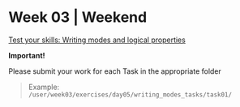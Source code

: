 # Week 03 | Weekend

  [Test your skills: Writing modes and logical properties](../../../../../curriculum/week03/exercises/writing_modes_tasks/README.md)

  **Important!**

  Please submit your work for each Task in the appropriate folder

  > Example: `/user/week03/exercises/day05/writing_modes_tasks/task01/`